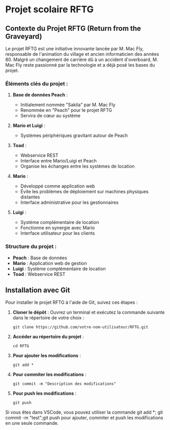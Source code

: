 # Projet scolaire RFTG


## Contexte du Projet RFTG (Return from the Graveyard)

Le projet RFTG est une initiative innovante lancée par M. Mac Fly, responsable de l'animation du village et ancien informaticien des années 80. Malgré un changement de carrière dû à un accident d'overboard, M. Mac Fly reste passionné par la technologie et a déjà posé les bases du projet.

### Éléments clés du projet :

1. **Base de données Peach** :
   - Initialement nommée "Sakila" par M. Mac Fly
   - Renommée en "Peach" pour le projet RFTG
   - Servira de cœur au système

2. **Mario et Luigi** :
   - Systèmes périphériques gravitant autour de Peach

3. **Toad** :
   - Webservice REST
   - Interface entre Mario/Luigi et Peach
   - Organise les échanges entre les systèmes de location

4. **Mario** :
   - Développé comme application web
   - Évite les problèmes de déploiement sur machines physiques distantes
   - Interface administrative pour les gestionnaires

5. **Luigi** :
   - Système complémentaire de location
   - Fonctionne en synergie avec Mario
   - Interface utilisateur pour les clients

### Structure du projet :

- **Peach** : Base de données
- **Mario** : Application web de gestion
- **Luigi** : Système complémentaire de location
- **Toad** : Webservice REST



## Installation avec Git

Pour installer le projet RFTG à l'aide de Git, suivez ces étapes :

1. **Cloner le dépôt** :
   Ouvrez un terminal et exécutez la commande suivante dans le répertoire de votre choix :
   ```
   git clone https://github.com/votre-nom-utilisateur/RFTG.git
   ```

2. **Accéder au répertoire du projet** :
   ```
   cd RFTG
   ```

3. **Pour ajouter les modifications** :
   ```
   git add *
   ```

4. **Pour commiter les modifications** :
   ```
   git commit -m "Description des modifications"
   ```

5. **Pour push les modifications** :
   ```
   git push
   ```


Si vous êtes dans VSCode, vous pouvez utiliser la commande git add *; git commit -m "test";git push pour ajouter, commiter et push les modifications en une seule commande.
